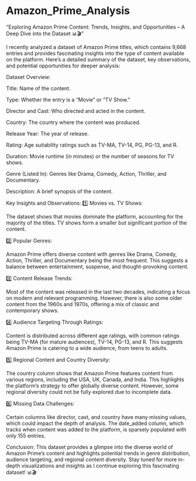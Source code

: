 # Amazon_Prime_Analysis
“Exploring Amazon Prime Content: Trends, Insights, and Opportunities – A Deep Dive into the Dataset 📊🎬”

I recently analyzed a dataset of Amazon Prime titles, which contains 9,668 entries and provides fascinating insights into the type of content available on the platform. Here’s a detailed summary of the dataset, key observations, and potential opportunities for deeper analysis:

Dataset Overview:

Title: Name of the content.

Type: Whether the entry is a “Movie” or “TV Show.”

Director and Cast: Who directed and acted in the content.

Country: The country where the content was produced.

Release Year: The year of release.

Rating: Age suitability ratings such as TV-MA, TV-14, PG, PG-13, and R.

Duration: Movie runtime (in minutes) or the number of seasons for TV shows.

Genre (Listed In): Genres like Drama, Comedy, Action, Thriller, and Documentary.

Description: A brief synopsis of the content.

Key Insights and Observations:
1️⃣ Movies vs. TV Shows:

The dataset shows that movies dominate the platform, accounting for the majority of the titles. TV shows form a smaller but significant portion of the content.

2️⃣ Popular Genres:

Amazon Prime offers diverse content with genres like Drama, Comedy, Action, Thriller, and Documentary being the most frequent. This suggests a balance between entertainment, suspense, and thought-provoking content.

3️⃣ Content Release Trends:

Most of the content was released in the last two decades, indicating a focus on modern and relevant programming. However, there is also some older content from the 1960s and 1970s, offering a mix of classic and contemporary shows.

4️⃣ Audience Targeting Through Ratings:

Content is distributed across different age ratings, with common ratings being TV-MA (for mature audiences), TV-14, PG-13, and R. This suggests Amazon Prime is catering to a wide audience, from teens to adults.

5️⃣ Regional Content and Country Diversity:

The country column shows that Amazon Prime features content from various regions, including the USA, UK, Canada, and India. This highlights the platform’s strategy to offer globally diverse content. However, some regional diversity could not be fully explored due to incomplete data.

6️⃣ Missing Data Challenges:

Certain columns like director, cast, and country have many missing values, which could impact the depth of analysis. The date_added column, which tracks when content was added to the platform, is sparsely populated with only 155 entries.

Conclusion:
This dataset provides a glimpse into the diverse world of Amazon Prime’s content and highlights potential trends in genre distribution, audience targeting, and regional content diversity. Stay tuned for more in-depth visualizations and insights as I continue exploring this fascinating dataset! 📊🎬


